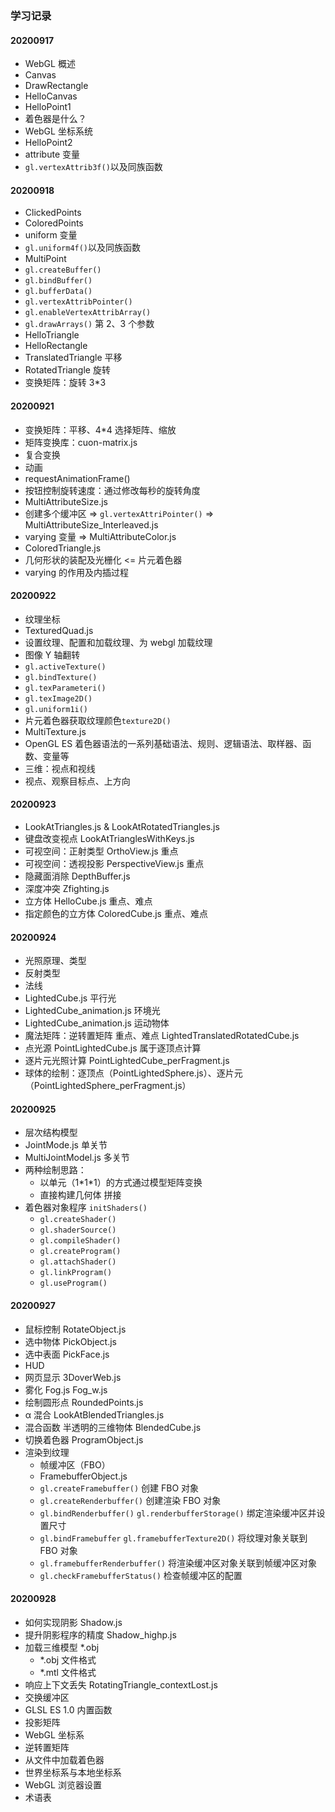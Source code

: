 ### 学习记录

#### 20200917

- WebGL 概述
- Canvas
- DrawRectangle
- HelloCanvas
- HelloPoint1
- 着色器是什么？
- WebGL 坐标系统
- HelloPoint2
- attribute 变量
- `gl.vertexAttrib3f()`以及同族函数

#### 20200918

- ClickedPoints
- ColoredPoints
- uniform 变量
- `gl.uniform4f()`以及同族函数
- MultiPoint
- `gl.createBuffer()`
- `gl.bindBuffer()`
- `gl.bufferData()`
- `gl.vertexAttribPointer()`
- `gl.enableVertexAttribArray()`
- `gl.drawArrays()` 第 2、3 个参数
- HelloTriangle
- HelloRectangle
- TranslatedTriangle 平移
- RotatedTriangle 旋转
- 变换矩阵：旋转 3\*3

#### 20200921

- 变换矩阵：平移、4\*4 选择矩阵、缩放
- 矩阵变换库：cuon-matrix.js
- 复合变换
- 动画
- requestAnimationFrame()
- 按钮控制旋转速度：通过修改每秒的旋转角度
- MultiAttributeSize.js
- 创建多个缓冲区 => `gl.vertexAttriPointer()` => MultiAttributeSize_Interleaved.js
- varying 变量 => MultiAttributeColor.js
- ColoredTriangle.js
- 几何形状的装配及光栅化 <= 片元着色器
- varying 的作用及内插过程

#### 20200922

- 纹理坐标
- TexturedQuad.js
- 设置纹理、配置和加载纹理、为 webgl 加载纹理
- 图像 Y 轴翻转
- `gl.activeTexture()`
- `gl.bindTexture()`
- `gl.texParameteri()`
- `gl.texImage2D()`
- `gl.uniform1i()`
- 片元着色器获取纹理颜色`texture2D()`
- MultiTexture.js
- OpenGL ES 着色器语法的一系列基础语法、规则、逻辑语法、取样器、函数、变量等
- 三维：视点和视线
- 视点、观察目标点、上方向

#### 20200923

- LookAtTriangles.js & LookAtRotatedTriangles.js
- 键盘改变视点 LookAtTrianglesWithKeys.js
- 可视空间：正射类型 OrthoView.js 重点
- 可视空间：透视投影 PerspectiveView.js 重点
- 隐藏面消除 DepthBuffer.js
- 深度冲突 Zfighting.js
- 立方体 HelloCube.js 重点、难点
- 指定颜色的立方体 ColoredCube.js 重点、难点

#### 20200924

- 光照原理、类型
- 反射类型
- 法线
- LightedCube.js 平行光
- LightedCube_animation.js 环境光
- LightedCube_animation.js 运动物体
- 魔法矩阵：逆转置矩阵 重点、难点 LightedTranslatedRotatedCube.js
- 点光源 PointLightedCube.js 属于逐顶点计算
- 逐片元光照计算 PointLightedCube_perFragment.js
- 球体的绘制：逐顶点（PointLightedSphere.js）、逐片元（PointLightedSphere_perFragment.js）

#### 20200925

- 层次结构模型
- JointMode.js 单关节
- MultiJointModel.js 多关节
- 两种绘制思路：
  - 以单元（1\*1\*1）的方式通过模型矩阵变换
  - 直接构建几何体 拼接
- 着色器对象程序 `initShaders()`
  - `gl.createShader()`
  - `gl.shaderSource()`
  - `gl.compileShader()`
  - `gl.createProgram()`
  - `gl.attachShader()`
  - `gl.linkProgram()`
  - `gl.useProgram()`

#### 20200927

- 鼠标控制 RotateObject.js
- 选中物体 PickObject.js
- 选中表面 PickFace.js
- HUD
- 网页显示 3DoverWeb.js
- 雾化 Fog.js Fog_w.js
- 绘制圆形点 RoundedPoints.js
- α 混合 LookAtBlendedTriangles.js
- 混合函数 半透明的三维物体 BlendedCube.js
- 切换着色器 ProgramObject.js
- 渲染到纹理
  - 帧缓冲区（FBO）
  - FramebufferObject.js
  - `gl.createFramebuffer()` 创建 FBO 对象
  - `gl.createRenderbuffer()` 创建渲染 FBO 对象
  - `gl.bindRenderbuffer()` `gl.renderbufferStorage()` 绑定渲染缓冲区并设置尺寸
  - `gl.bindFramebuffer` `gl.framebufferTexture2D()` 将纹理对象关联到 FBO 对象
  - `gl.framebufferRenderbuffer()` 将渲染缓冲区对象关联到帧缓冲区对象
  - `gl.checkFramebufferStatus()` 检查帧缓冲区的配置

#### 20200928

- 如何实现阴影 Shadow.js
- 提升阴影程序的精度 Shadow_highp.js
- 加载三维模型 \*.obj
  - \*.obj 文件格式
  - \*.mtl 文件格式
- 响应上下文丢失 RotatingTriangle_contextLost.js
- 交换缓冲区
- GLSL ES 1.0 内置函数
- 投影矩阵
- WebGL 坐标系
- 逆转置矩阵
- 从文件中加载着色器
- 世界坐标系与本地坐标系
- WebGL 浏览器设置
- 术语表
